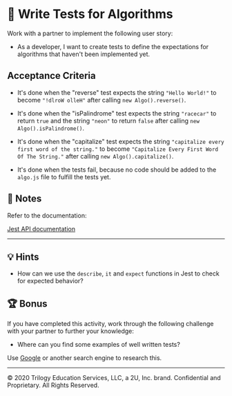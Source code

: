 # 📖 Write Tests for Algorithms

Work with a partner to implement the following user story:

* As a developer, I want to create tests to define the expectations for algorithms that haven't been implemented yet. 

## Acceptance Criteria

* It's done when the "reverse" test expects the string `"Hello World!"` to become `"!dlroW olleH"` after calling `new Algo().reverse()`.

* It's done when the "isPalindrome" test expects the string `"racecar"` to return `true` and the string `"neon"` to return `false` after calling `new Algo().isPalindrome()`.

* It's done when the "capitalize" test expects the string `"capitalize every first word of the string."` to become `"Capitalize Every First Word Of The String."` after calling `new Algo().capitalize()`.

* It's done when the tests fail, because no code should be added to the `algo.js` file to fulfill the tests yet.

## 📝 Notes

Refer to the documentation: 

[Jest API documentation](https://jestjs.io/docs/en/api)

---

## 💡 Hints

* How can we use the `describe`, `it` and `expect` functions in Jest to check for expected behavior?

## 🏆 Bonus

If you have completed this activity, work through the following challenge with your partner to further your knowledge:

* Where can you find some examples of well written tests? 

Use [Google](https://www.google.com) or another search engine to research this.

---
© 2020 Trilogy Education Services, LLC, a 2U, Inc. brand. Confidential and Proprietary. All Rights Reserved.
